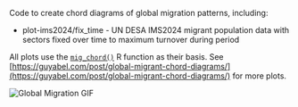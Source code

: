 Code to create chord diagrams of global migration patterns, including: 

* plot-ims2024/fix_time - UN DESA IMS2024 migrant population data with sectors fixed over time to maximum turnover during period

All plots use the [`mig_chord()`](https://guyabel.github.io/migest/reference/mig_chord.html) R function as their basis. 
See [https://guyabel.com/post/global-migrant-chord-diagrams/](https://guyabel.com/post/global-migrant-chord-diagrams/) for more plots.

![Global Migration GIF](https://raw.githubusercontent.com/guyabel/chord-global-migration/main/plot-ims2024/fix_time.gif)
